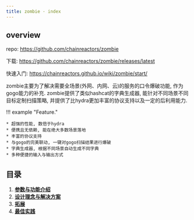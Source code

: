 ```yaml
---
title: zombie · index
---
```


## overview

repo: https://github.com/chainreactors/zombie

下载:  https://github.com/chainreactors/zombie/releases/latest

快速入门: https://chainreactors.github.io/wiki/zombie/start/

zombie主要为了解决需要全场景(外网、内网、云)的服务的口令爆破功能, 作为gogo能力的补充. zombie提供了类似hashcat的字典生成器, 能针对不同场景不同目标定制扫描策略, 并提供了比hydra更加丰富的协议支持以及一定的后利用能力.

!!! example "Feature."

	* 超强的性能, 数倍于hydra
	* 便携且无依赖, 能在绝大多数场景落地
	* 丰富的协议支持
	* 与gogo的完美联动, 一键对gogo扫描结果进行爆破
	* 字典生成器, 根据不同场景自动生成不同字典
	* 多种便捷的输入与输出方式



## 目录



1. [**参数与功能介绍**](/zombie/start)
2. [**设计理念与解决方案**](/zombie/design)
3. [**拓展**](/zombie/extension)
4. [**最佳实践**](/spray/do)
